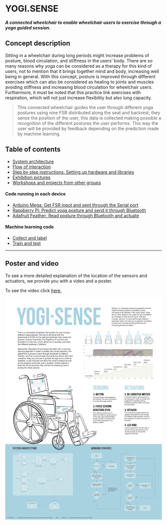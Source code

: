 # YOGI.SENSE

_**A connected wheelchair to enable wheelchair users to exercise through a yoga guided session.**_

## Concept description

Sitting in a wheelchair during long periods might increase problems of posture, blood circulation, and stiffness in the users’ body. There are so many reasons why yoga can be considered as a therapy for this kind of users, not to mention that it brings together mind and body, increasing well being in general. With this concept, posture is improved through different exercises which can also be considered as healing to joints and muscles avoiding stiffness and increasing blood circulation for wheelchair users. Furthermore, it must be noted that this practice link exercises with respiration, which will not just increase flexibility but also lung capacity.

> This connected wheelchair guides the user through different yoga postures using nine FSR distributed along the seat and backrest; they sense the position of the user, this data is collected making possible a recognition of the different postures the user performs. This way the user will be provided by feedback depending on the prediction made by machine learning.


## Table of contents

* [System architecture](/wheelchair3/docs/System_Architecture.md)
* [Flow of interaction](/wheelchair3/docs/Flow_of_Interaction.md)
* [Step by step instructions. Setting up hardware and libraries](/wheelchair3/docs/Step_by_step_Instructions.md)
* [Exhibition pictures](/wheelchair3/docs/Exhibition_pictures.md)
* [Workshops and projects from other groups](/wheelchair3/docs/Workshops_and_Other_Projects.md)

#### Code running in each device

* [Arduino Mega: Get FSR input and sent through the Serial port](/wheelchair3/docs/1_Mega_Code_Documentation.md)
* [Raspberry Pi: Predict yoga posture and send it through Bluetooth](/wheelchair3/docs/4_Pi_Code_Documentation.md)
* [Adafruit Feather: Read posture through Bluetooth and actuate](/wheelchair3/docs/5_Feather_Code_Documentation.md)

#### Machine learning code

* [Collect and label](/wheelchair3/docs/2_Collect_and_label_Documentation.md)
* [Train and test](/wheelchair3/docs/3_Train_and_test_Documentation.md)

---

## Poster and video

To see a more detailed explanation of the location of the sensors and actuators, we provide you with a video and a poster.

To see the video click [here.](https://youtu.be/LGbsHrdyxcA)

![Working Principle](/wheelchair3/docs/images/posterfinal.jpg)
